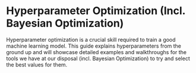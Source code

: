# Hyperparameter Optimization (Incl. Bayesian Optimization)

Hyperparameter optimization is a crucial skill required to train a good machine learning model. This guide explains hyperparameters from the ground up and will showcase detailed examples and walkthroughs for the tools we have at our disposal (incl. Bayesian Optimization) to try and select the best values for them.

